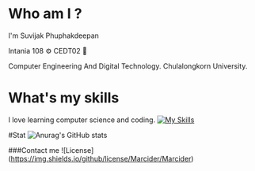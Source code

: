 # Who am I ?
I'm Suvijak Phuphakdeepan

Intania 108 ⚙️ CEDT02 🥐



Computer Engineering And Digital Technology.
Chulalongkorn University.

# What's my skills
I love learning computer science and coding.
[![My Skills](https://skillicons.dev/icons?i=c,cpp,py,windows,vscode,arduino&perline=3)](https://skillicons.dev)


#Stat
![Anurag's GitHub stats](https://github-readme-stats.vercel.app/api?username=Marcider&show_icons=true&theme=radical)

###Contact me
![License]
(https://img.shields.io/github/license/Marcider/Marcider)
